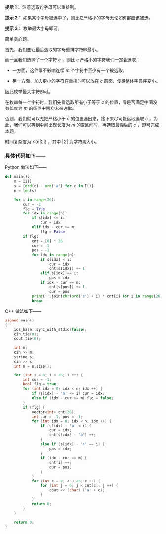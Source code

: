 **提示 1：** 注意选取的字母可以重排列。

**提示 2：** 如果某个字母被选中了，则比它严格小的字母无论如何都应该被选。

**提示 3：** 枚举最大字母即可。

简单贪心题。

首先，我们要让最后选取的字母重排字符串最小。

而一旦我们选择了一个字符 $c$ ，则比 $c$ 严格小的字符我们一定会选取：

- 一方面，这件事不影响连续 $m$ 个字符中至少有一个被选取。

- 另一方面，加入更小的字符在重排时可以放在 $c$ 前面，使得整体字典序变小。

因此枚举最大字符即可。

在枚举每一个字符时，我们先看选取所有小于等于 $c$ 的位置，看是否满足中间没有长度为 $m$ 的区间中间均未被选取。

否则，我们就可以先把严格小于 $c$ 的位置选出来，接下来尽可能远地选取 $c$ ，为此，我们可以等到中间出现长度为 $m$ 的空区间时，再选取最靠后的 $c$ ，即可完成本题。

时间复杂度为 $\mathcal{O}(n|\Sigma|)$ ，其中 $|\Sigma|$ 为字符集大小。

### 具体代码如下——

Python 做法如下——

```Python []
def main():
    m = II()
    s = [ord(c) - ord('a') for c in I()]
    n = len(s)

    for i in range(26):
        cur = -1
        flg = True
        for idx in range(n):
            if s[idx] <= i:
                cur = idx
            elif idx - cur >= m:
                flg = False
        if flg:
            cnt = [0] * 26
            cur = -1
            pos = -1
            for idx in range(n):
                if s[idx] < i:
                    cur = idx
                    cnt[s[idx]] += 1
                elif s[idx] == i:
                    pos = idx
                if idx - cur == m:
                    cnt[s[pos]] += 1
                    cur = pos
            print(''.join(chr(ord('a') + i) * cnt[i] for i in range(26)))
            break
```

C++ 做法如下——

```cpp []
signed main()
{
    ios_base::sync_with_stdio(false);
    cin.tie(0);
    cout.tie(0);

    int m;
    cin >> m;
    string s;
    cin >> s;
    int n = s.size();

    for (int i = 0; i < 26; i ++) {
        int cur = -1;
        bool flg = true;
        for (int idx = 0; idx < n; idx ++) {
            if (s[idx] - 'a' <= i) cur = idx;
            else if (idx - cur >= m) flg = false;
        }
        if (flg) {
            vector<int> cnt(26);
            int cur = -1, pos = -1;
            for (int idx = 0; idx < n; idx ++) {
                if (s[idx] - 'a' < i) {
                    cur = idx;
                    cnt[s[idx] - 'a'] ++;
                }
                else if (s[idx] - 'a' == i) {
                    pos = idx;
                }
                if (idx - cur == m) {
                    cnt[i] ++;
                    cur = pos;
                }
            }
            for (int c = 0; c < 26; c ++) {
                for (int j = 0; j < cnt[c]; j ++) {
                    cout << (char) ('a' + c);
                }
            }
            return 0;
        }
    }

    return 0;
}
```
